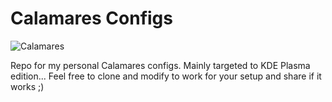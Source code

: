 # Calamares Configs

![Calamares](https://i.ytimg.com/vi/rRzl-KX1Obs/maxresdefault.jpg)

Repo for my personal Calamares configs. Mainly targeted to KDE Plasma edition... Feel free to clone and modify to work for your setup and share if it works ;)
